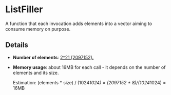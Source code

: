 # ListFiller
A function that each invocation adds elements into a vector aiming to consume memory on purpose.

## Details
- **Number of elements**: [2^21 (2097152).](https://github.com/dfquaresma/openfaas-functions/blob/main-readme/listfiller/listfiller/src/main/java/com/openfaas/function/Handler.java#L53)
- **Memory usage**: about 16MB for each call - it depends on the number of elements and its size. 

    Estimation: (elements * size) / (1024*1024) = (2097152 * 8)/(1024*1024) = 16MB
